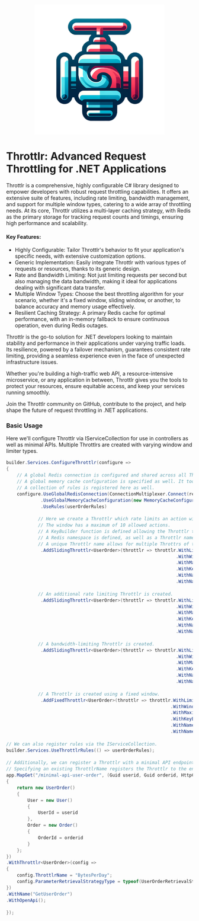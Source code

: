 <p align="center">
  <img src="logo.png" width="350" title="hover text">
</p>

# Throttlr: Advanced Request Throttling for .NET Applications

Throttlr is a comprehensive, highly configurable C# library designed to empower developers with robust request throttling capabilities.
It offers an extensive suite of features, including rate limiting, bandwidth management, and support for multiple window types, catering to a wide array of throttling needs.
At its core, Throttlr utilizes a multi-layer caching strategy, with Redis as the primary storage for tracking request counts and timings, ensuring high performance and scalability.

#### Key Features:
* Highly Configurable: Tailor Throttlr's behavior to fit your application's specific needs, with extensive customization options.
* Generic Implementation: Easily integrate Throttlr with various types of requests or resources, thanks to its generic design.
* Rate and Bandwidth Limiting: Not just limiting requests per second but also managing the data bandwidth, making it ideal for applications dealing with significant data transfer.
* Multiple Window Types: Choose the best throttling algorithm for your scenario, whether it's a fixed window, sliding window, or another, to balance accuracy and memory usage effectively.
* Resilient Caching Strategy: A primary Redis cache for optimal performance, with an in-memory fallback to ensure continuous operation, even during Redis outages.

Throttlr is the go-to solution for .NET developers looking to maintain stability and performance in their applications under varying traffic loads.
Its resilience, powered by a failover mechanism, guarantees consistent rate limiting, providing a seamless experience even in the face of unexpected infrastructure issues.

Whether you're building a high-traffic web API, a resource-intensive microservice, or any application in between, Throttlr gives you the tools to protect your resources, ensure equitable access, and keep your services running smoothly.

Join the Throttlr community on GitHub, contribute to the project, and help shape the future of request throttling in .NET applications.

### Basic Usage
Here we'll configure Throttlr via IServiceCollection for use in controllers as well as minimal APIs.
Multiple Throttlrs are created with varying window and limiter types.
```csharp
builder.Services.ConfigureThrottlr(configure =>
{
    // A global Redis connection is configured and shared across all Throttlrs unless a unique Redis connection is specified.
    // A global memory cache configuration is specified as well. It too will be shared unless a unique configuration is specified.
    // A collection of rules is registered here as well.
    configure.UseGlobalRedisConnection(ConnectionMultiplexer.Connect(redisConnectionString))
             .UseGlobalMemoryCacheConfiguration(new MemoryCacheConfiguration(TimeSpan.FromHours(1)))
             .UseRules(userOrderRules)

            // Here we create a Throttlr which rate limits an action within a sliding window with a duration of 1 minute.
            // The window has a maximum of 10 allowed actions.
            // A KeyBuilder function is defined allowing the Throttlr to dynamically build a key for Redis using the generic type.
            // A Redis namespace is defined, as well as a Throttlr name.
            // A unique Throttlr name allows for multiple Throttrs of the same type to be stored and accessed via the IThrottlrFactory.
             .AddSlidingThrottlr<UserOrder>(throttlr => throttlr.WithLimiterType(LimiterType.RateLimiter)
                                                                .WithWindowDuration(TimeSpan.FromSeconds(60))
                                                                .WithMaximum(10)
                                                                .WithKeyBuilder(order => $"{order.User.UserId}:RequestsPerMinute:{order.Order.OrderId}")
                                                                .WithNamespace("UserOrder")
                                                                .WithName("RequestsPerMinute"))

            // An additional rate limiting Throttlr is created.
             .AddSlidingThrottlr<UserOrder>(throttlr => throttlr.WithLimiterType(LimiterType.RateLimiter)
                                                                .WithWindowDuration(TimeSpan.FromHours(24))
                                                                .WithMaximum(10)
                                                                .WithKeyBuilder(order => $"{order.User.UserId}:RequestsPerDay:{order.Order.OrderId}")
                                                                .WithNamespace("UserOrder")
                                                                .WithName("RequestsPerDay"))

            // A bandwidth-limiting Throttlr is created.
             .AddSlidingThrottlr<UserOrder>(throttlr => throttlr.WithLimiterType(LimiterType.BandwidthLimiter)
                                                                .WithWindowDuration(TimeSpan.FromSeconds(60))
                                                                .WithMaximum(ByteConvert.FromKilobytes(3820))
                                                                .WithKeyBuilder(order => $"{order.User.UserId}:BytesPerMinute:{order.Order.OrderId}")
                                                                .WithNamespace("UserOrder")
                                                                .WithName("BytesPerMinute"))

            // A Throttlr is created using a fixed window.
             .AddFixedThrottlr<UserOrder>(throttlr => throttlr.WithLimiterType(LimiterType.BandwidthLimiter)
                                                              .WithWindowDuration(TimeSpan.FromHours(24))
                                                              .WithMaximum(ByteConvert.FromKilobytes(3820000))
                                                              .WithKeyBuilder(order => $"{order.User.UserId}:BytesPerDay:{order.Order.OrderId}")
                                                              .WithNamespace("UserOrder")
                                                              .WithName("BytesPerDay"))

// We can also register rules via the IServiceCollection.
builder.Services.UseThrottlrRules(() => userOrderRules);

// Additionally, we can register a Throttlr with a minimal API endpoint.
// Specifying an existing ThrottlrName registers the Throttlr to the endpoint.
app.MapGet("/minimal-api-user-order", (Guid userid, Guid orderid, HttpContext httpContext) =>
{
    return new UserOrder()
    {
        User = new User()
        {
            UserId = userid
        },
        Order = new Order()
        {
            OrderId = orderid
        }
    };
})
.WithThrottlr<UserOrder>(config =>
{
    config.ThrottlrName = "BytesPerDay";
    config.ParameterRetrievalStrategyType = typeof(UserOrderRetrievalStrategy);
})
.WithName("GetUserOrder")
.WithOpenApi();

});

```
